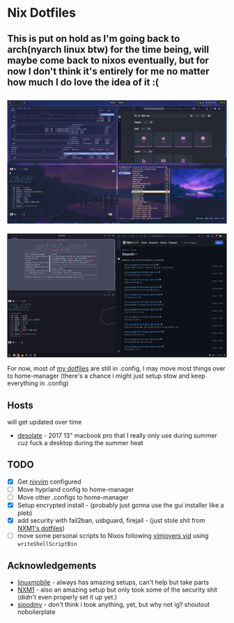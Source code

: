 # Nix Dotfiles

## This is put on hold as I'm going back to arch(nyarch linux btw) for the time being, will maybe come back to nixos eventually, but for now I don't think it's entirely for me no matter how much I do love the idea of it :(

![screenshot of hyprland setup](./assets/1718526703.png)
---
![screenshot of budgie desktop](./assets/1716420862.png)

For now, most of [my dotfiles](https://github.com/fvckgrimm/dotfiles) are still in .config, I may move most things over to home-manager (there's a chance i might just setup stow and keep everything in .config)

## Hosts

will get updated over time

 - [desolate](./hosts/desolate) - 2017 13" macbook pro that I really only use during summer cuz fuck a desktop during the summer heat


## TODO

- [x] Get [nixvim](https://github.com/nix-community/nixvim) configured
- [ ] Move hyprland config to home-manager
- [ ] Move other .configs to home-manager
- [x] Setup encrypted install - (probably just gonna use the gui installer like a pleb)
- [x] add security with fail2ban, usbguard, firejail - (just stole shit from [NXM1's dotfiles](https://github.com/XNM1/linux-nixos-hyprland-config-dotfiles))
- [ ] move some personal scripts to Nixos following [vimjoyers vid](https://www.youtube.com/watch?v=diIh0P12arA) using `writeShellScriptBin`

## Acknowledgements

- [linuxmobile](https://github.com/linuxmobile/kaku) - always has amazing setups, can't help but take parts
- [NXM1](https://github.com/XNM1/linux-nixos-hyprland-config-dotfiles) - also an amazing setup but only took some of the security shit (didn't even properly set it up yet.)
- [sioodmy](https://github.com/sioodmy/dotfiles) - don't think i took anything, yet, but why not ig? shoutout noboilerplate
